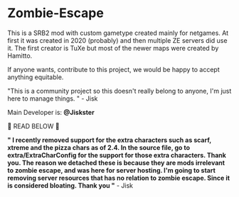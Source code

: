 # Zombie-Escape
This is a SRB2 mod with custom gametype created
mainly for netgames. At first it was created in 2020 (probably)
and then multiple ZE servers did use it.
The first creator is TuXe but most of the 
newer maps were created
by Hamitto.

If anyone wants, contribute to this
project, we would be happy to accept anything equitable.

"This is a community project so this doesn't really belong to anyone, I'm just here to manage things. " - Jisk

Main Developer is: **@Jiskster**



 :stop_sign: READ BELOW :stop_sign:

__" I recently removed support for the extra characters such as scarf, xtreme and the pizza chars as of 2.4.
In the source file, go to **extra/ExtraCharConfig** for the support for those extra characters. Thank you.
The reason we detached these is because they are mods irrelevant to zombie escape, and was here for server hosting.
I'm going to start removing server resources that has no relation to zombie escape. Since it is considered bloating.
Thank you "__ - Jisk
